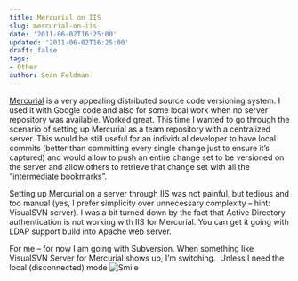 ```yaml
---
title: Mercurial on IIS
slug: mercurial-on-iis
date: '2011-06-02T16:25:00'
updated: '2011-06-02T16:25:00'
draft: false
tags:
- Other
author: Sean Feldman
---
```



[Mercurial](http://mercurial.selenic.com) is a very appealing distributed source code versioning system. I used it with Google code and also for some local work when no server repository was available. Worked great. This time I wanted to go through the scenario of setting up Mercurial as a team repository with a centralized server. This would be still useful for an individual developer to have local commits (better than committing every single change just to ensure it’s captured) and would allow to push an entire change set to be versioned on the server and allow others to retrieve that change set with all the “intermediate bookmarks”.

Setting up Mercurial on a server through IIS was not painful, but tedious and too manual (yes, I prefer simplicity over unnecessary complexity – hint: VisualSVN server). I was a bit turned down by the fact that Active Directory authentication is not working with IIS for Mercurial. You can get it going with LDAP support build into Apache web server.

For me – for now I am going with Subversion. When something like VisualSVN Server for Mercurial shows up, I’m switching.  Unless I need the local (disconnected) mode ![Smile](https://aspblogs.blob.core.windows.net/media/sfeldman/Media/wlEmoticon-smile_547E6291.png)



